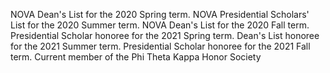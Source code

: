 NOVA Dean's List for the 2020 Spring term.
NOVA Presidential Scholars' List for the 2020 Summer term.
NOVA Dean's List for the 2020 Fall term.
Presidential Scholar honoree for the 2021 Spring term.
Dean's List honoree for the 2021 Summer term.
Presidential Scholar honoree for the 2021 Fall term.
Current member of the Phi Theta Kappa Honor Society
